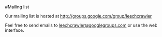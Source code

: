 #Mailing list

Our mailing list is hosted at http://groups.google.com/group/leechcrawler

Feel free to send emails to leechcrawler@googlegroups.com or use the web interface.